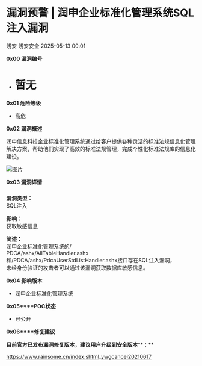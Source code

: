 #  漏洞预警 | 润申企业标准化管理系统SQL注入漏洞   
浅安  浅安安全   2025-05-13 00:01  
  
**0x00 漏洞编号**  
- # 暂无  
  
**0x01 危险等级**  
- 高危  
  
**0x02 漏洞概述**  
  
润申信息科技企业标准化管理系统通过给客户提供各种灵活的标准法规信息化管理解决方案，帮助他们实现了高效的标准法规管理，完成个性化标准法规库的信息化建设。  
  
![图片](https://mmbiz.qpic.cn/sz_mmbiz_png/7stTqD182SWiaPgw9ZWLZIchhoD6H6DJ5L7XFhUicjKInRGYOjmMvXy3ffmSyRLrg5ByCw6sP9miaJtGQJ5h6RBxQ/640?wx_fmt=png&from=appmsg&tp=webp&wxfrom=5&wx_lazy=1 "")  
  
**0x03 漏洞详情**  
###   
  
**漏洞类型：**  
SQL注入  
  
**影响：**  
获取敏感信息  
  
  
  
**简述：**  
润申企业标准化管理系统的/  
PDCA/ashx/AllTableHandler.ashx  
和/PDCA/ashx/PdcaUserStdListHandler.ashx接口存在SQL注入漏洞，  
未经身份验证的攻击者可以通过该漏洞获取数据库敏感信息。  
  
**0x04 影响版本**  
- 润申企业标准化管理系统  
  
**0x05****POC状态**  
- 已公开  
  
**0x06****修复建议**  
  
**目前官方已发布漏洞修复版本，建议用户升级到安全版本****：**  
  
https://www.rainsome.cn/index.shtml_ywgcancel20210617  
  
  
  
